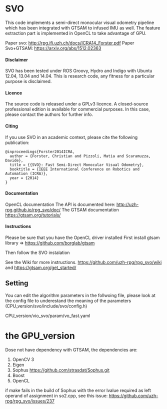 SVO
===

This code implements a semi-direct monocular visual odometry pipeline which has been integrated with GTSAM to infused IMU as well. The feature extraction part is implemented in OpenCL to take advantage of GPU.


Paper svo: http://rpg.ifi.uzh.ch/docs/ICRA14_Forster.pdf
Paper Svo+GTSAM: https://arxiv.org/abs/1512.02363


#### Disclaimer

SVO has been tested under ROS Groovy, Hydro and Indigo with Ubuntu 12.04, 13.04 and 14.04. This is research code, any fitness for a particular purpose is disclaimed.


#### Licence

The source code is released under a GPLv3 licence. A closed-source professional edition is available for commercial purposes. In this case, please contact the authors for further info.


#### Citing

If you use SVO in an academic context, please cite the following publication:

    @inproceedings{Forster2014ICRA,
      author = {Forster, Christian and Pizzoli, Matia and Scaramuzza, Davide},
      title = {{SVO}: Fast Semi-Direct Monocular Visual Odometry},
      booktitle = {IEEE International Conference on Robotics and Automation (ICRA)},
      year = {2014}
    }
    
    
#### Documentation
OpenCL documentation
The API is documented here: http://uzh-rpg.github.io/rpg_svo/doc/
The GTSAM documentation  https://gtsam.org/tutorials/

#### Instructions
Please be sure that you have the OpenCL driver installed
First install gtsam library => https://github.com/borglab/gtsam

Then follow the SVO instalation

See the Wiki for more instructions. https://github.com/uzh-rpg/rpg_svo/wiki and https://gtsam.org/get_started/


## Setting

You can edit the algorithm parameters in the follwoing file, please look at the config file to underestand the meaning of the parameters (CPU_version/svo/include/svo/config.h)

CPU_version/vio_svo/param/vo_fast.yaml

# the GPU_version

Dose not have dependency with GTSAM, the dependencies are:
1. OpenCV 3
2. Eigen
3. Sophus     https://github.com/strasdat/Sophus.git
4. Boost
5. OpenCL

if make fails in the build of Sophus with the error lvalue required as left operand of assignment in so2.cpp, see this issue: https://github.com/uzh-rpg/rpg_svo/issues/237




